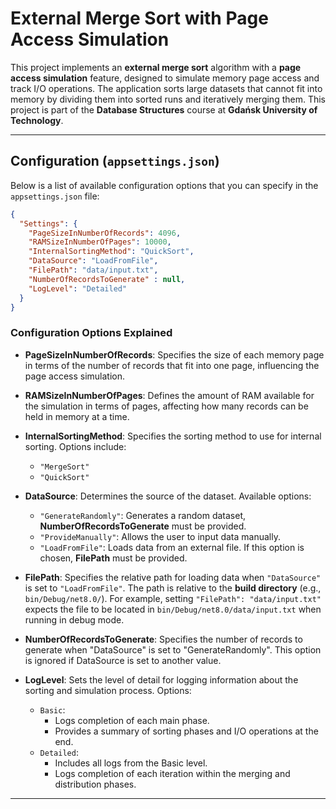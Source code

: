 # External Merge Sort with Page Access Simulation

This project implements an **external merge sort** algorithm with a **page access simulation** feature, designed to simulate memory page access and track I/O operations. The application sorts large datasets that cannot fit into memory by dividing them into sorted runs and iteratively merging them. This project is part of the **Database Structures** course at **Gdańsk University of Technology**.

___

## Configuration (`appsettings.json`)

Below is a list of available configuration options that you can specify in the `appsettings.json` file:

```json
{
  "Settings": {
    "PageSizeInNumberOfRecords": 4096,
    "RAMSizeInNumberOfPages": 10000,
    "InternalSortingMethod": "QuickSort",
    "DataSource": "LoadFromFile",
    "FilePath": "data/input.txt",
    "NumberOfRecordsToGenerate" : null,
    "LogLevel": "Detailed"
  }
}
```

### Configuration Options Explained

- **PageSizeInNumberOfRecords**: Specifies the size of each memory page in terms of the number of records that fit into one page, influencing the page access simulation.

- **RAMSizeInNumberOfPages**: Defines the amount of RAM available for the simulation in terms of pages, affecting how many records can be held in memory at a time.

- **InternalSortingMethod**: Specifies the sorting method to use for internal sorting. Options include:
    - `"MergeSort"`
    - `"QuickSort"`

- **DataSource**: Determines the source of the dataset. Available options:
    - `"GenerateRandomly"`: Generates a random dataset, **NumberOfRecordsToGenerate** must be provided.
    - `"ProvideManually"`: Allows the user to input data manually.
    - `"LoadFromFile"`: Loads data from an external file. If this option is chosen, **FilePath** must be provided.

- **FilePath**: Specifies the relative path for loading data when `"DataSource"` is set to `"LoadFromFile"`. The path is relative to the **build directory** (e.g., `bin/Debug/net8.0/`). For example, setting `"FilePath": "data/input.txt"` expects the file to be located in `bin/Debug/net8.0/data/input.txt` when running in debug mode.

- **NumberOfRecordsToGenerate**: Specifies the number of records to generate when "DataSource" is set to "GenerateRandomly". This option is ignored if DataSource is set to another value.

- **LogLevel**: Sets the level of detail for logging information about the sorting and simulation process. Options:
    - ``Basic``:
        - Logs completion of each main phase.
        - Provides a summary of sorting phases and I/O operations at the end.
    - ``Detailed``:
        - Includes all logs from the Basic level.
        - Logs completion of each iteration within the merging and distribution phases.

---